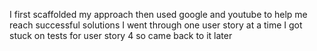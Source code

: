 I first scaffolded my approach then used google and youtube to help me reach successful solutions
I went through one user story at a time
I got stuck on tests for user story 4 so came back to it later